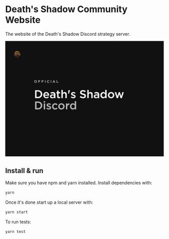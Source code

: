 # Death's Shadow Community Website
The website of the Death's Shadow Discord strategy server.

[![Site preview](/public/social-image.png)](https://shadow.codyb.co)

## Install & run

Make sure you have npm and yarn installed. Install dependencies with:

```bash
yarn
```

Once it's done start up a local server with:

```bash
yarn start
```

To run tests:

```bash
yarn test
```
